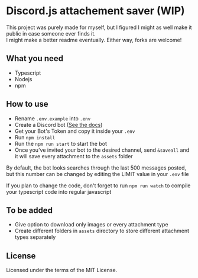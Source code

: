 # Discord.js attachement saver (WIP)

This project was purely made for myself, but I figured I might as well make it public in case someone ever finds it.  
I might make a better readme eventually. Either way, forks are welcome!

## What you need
- Typescript
- Nodejs
- npm

## How to use

- Rename `.env.example` into `.env`
- Create a Discord bot ([See the docs](https://discord.com/developers/docs/intro))
- Get your Bot's Token and copy it inside your `.env`
- Run `npm install`
- Run the `npm run start` to start the bot
- Once you've invited your bot to the desired channel, send `&saveall` and it will save every attachment to the `assets` folder  
  
  
By default, the bot looks searches through the last 500 messages posted, but this number can be changed by editing the LIMIT value in your `.env` file  


If you plan to change the code, don't forget to run `npm run watch` to compile your typescript code into regular javascript

## To be added

- Give option to download only images or every attachment type
- Create different folders in `assets` directory to store different attachment types separately 
  
  
## License

Licensed under the terms of the MIT License.
